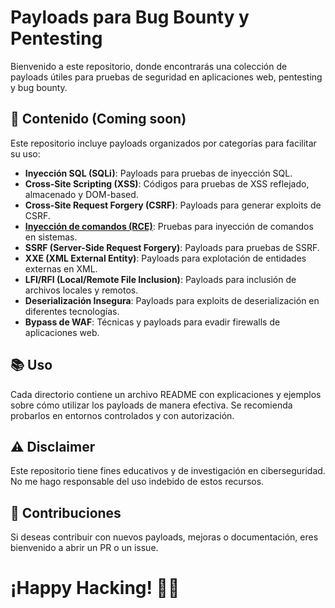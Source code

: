 # Payloads para Bug Bounty y Pentesting

Bienvenido a este repositorio, donde encontrarás una colección de payloads útiles para pruebas de seguridad en aplicaciones web, pentesting y bug bounty.

## 📌 Contenido (Coming soon)
Este repositorio incluye payloads organizados por categorías para facilitar su uso:
- **Inyección SQL (SQLi)**: Payloads para pruebas de inyección SQL.
- **Cross-Site Scripting (XSS)**: Códigos para pruebas de XSS reflejado, almacenado y DOM-based.
- **Cross-Site Request Forgery (CSRF)**: Payloads para generar exploits de CSRF.
- [**Inyección de comandos (RCE)**](/assets/Payloads/Command_injection.md): Pruebas para inyección de comandos en sistemas.
- **SSRF (Server-Side Request Forgery)**: Payloads para pruebas de SSRF.
- **XXE (XML External Entity)**: Payloads para explotación de entidades externas en XML.
- **LFI/RFI (Local/Remote File Inclusion)**: Payloads para inclusión de archivos locales y remotos.
- **Deserialización Insegura**: Payloads para exploits de deserialización en diferentes tecnologías.
- **Bypass de WAF**: Técnicas y payloads para evadir firewalls de aplicaciones web.

## 📚 Uso
Cada directorio contiene un archivo README con explicaciones y ejemplos sobre cómo utilizar los payloads de manera efectiva. Se recomienda probarlos en entornos controlados y con autorización.

## ⚠️ Disclaimer
Este repositorio tiene fines educativos y de investigación en ciberseguridad. No me hago responsable del uso indebido de estos recursos. 

## 🚀 Contribuciones
Si deseas contribuir con nuevos payloads, mejoras o documentación, eres bienvenido a abrir un PR o un issue.

# ¡Happy Hacking! 🏴‍☠️
